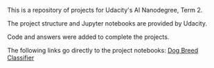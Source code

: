 This is a repository of projects for Udacity's AI Nanodegree, Term 2.

The project structure and Jupyter notebooks are provided by Udacity.

Code and answers were added to complete the projects.

The following links go directly to the project notebooks:
[Dog Breed Classifier](https://github.com/dbolotov/udacity-aind2/blob/master/dog-project/dog_app.ipynb)